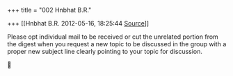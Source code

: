+++
title = "002 Hnbhat B.R."

+++
[[Hnbhat B.R.	2012-05-16, 18:25:44 [Source](https://groups.google.com/g/bvparishat/c/5sTR2khHCqU)]]



Please opt individual mail to be received or cut the unrelated portion from the digest when you request a new topic to be discussed in the group with a proper new subject line clearly pointing to your topic for discussion.



